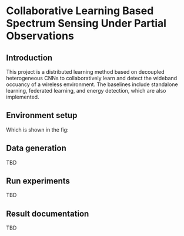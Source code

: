 # Collaborative Learning Based Spectrum Sensing Under Partial Observations
## Introduction
This project is a distributed learning method based on decoupled heterogeneous CNNs to collaboratively learn and detect the wideband occuancy of a wireless environment. The baselines include standalone learning, federated learning, and energy detection, which are also implemented.

## Environment setup

Which is shown in the fig:
## Data generation
TBD

## Run experiments
TBD

## Result documentation
TBD
